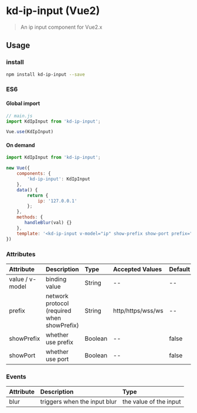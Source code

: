# kd-ip-input (Vue2)
> An ip input component for Vue2.x
## Usage

### install
```bash
npm install kd-ip-input --save
```
### ES6

#### Global import
```javascript
// main.js
import KdIpInput from 'kd-ip-input';

Vue.use(KdIpInput)
```

#### On demand
```javascript
import KdIpInput from 'kd-ip-input';

new Vue({
    components: {
        'kd-ip-input': KdIpInput
    },
    data() {
        return {
            ip: '127.0.0.1'
        };
    },
    methods: {
       handleBlur(val) {}
    },
    template: '<kd-ip-input v-model="ip" show-prefix show-port prefix="http" @blur="handleBlur"></kd-ip-input>'
})
```

### Attributes
| Attribute | Description | Type | Accepted Values | Default
|:--|:--|:--|:--|:--|
| value / v-model | binding value | String | -- | --
| prefix | network protocol (required when showPrefix) | String | http/https/wss/ws | --
| showPrefix | whether use prefix | Boolean | -- | false
| showPort | whether use port | Boolean | -- | false

### Events
| Attribute | Description | Type |
|:--|:--|:--|
| blur | triggers when the input blur | the value of the input